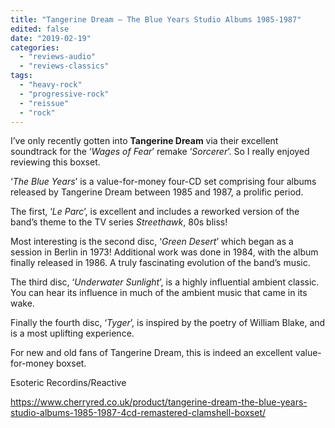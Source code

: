 ```yaml
---
title: "Tangerine Dream – The Blue Years Studio Albums 1985-1987"
edited: false
date: "2019-02-19"
categories:
  - "reviews-audio"
  - "reviews-classics"
tags:
  - "heavy-rock"
  - "progressive-rock"
  - "reissue"
  - "rock"
---
```


I’ve only recently gotten into **Tangerine Dream** via their excellent soundtrack for the ‘_Wages of Fear_’ remake ‘_Sorcerer_’. So I really enjoyed reviewing this boxset.

‘_The Blue Years_’ is a value-for-money four-CD set comprising four albums released by Tangerine Dream between 1985 and 1987, a prolific period.

The first, ‘_Le Parc_’, is excellent and includes a reworked version of the band’s theme to the TV series _Streethawk_, 80s bliss!

Most interesting is the second disc, ‘_Green Desert_’ which began as a session in Berlin in 1973! Additional work was done in 1984, with the album finally released in 1986. A truly fascinating evolution of the band’s music.

The third disc, ‘_Underwater Sunlight_’, is a highly influential ambient classic. You can hear its influence in much of the ambient music that came in its wake.

Finally the fourth disc, ‘_Tyger_’, is inspired by the poetry of William Blake, and is a most uplifting experience.

For new and old fans of Tangerine Dream, this is indeed an excellent value-for-money boxset.

Esoteric Recordins/Reactive

https://www.cherryred.co.uk/product/tangerine-dream-the-blue-years-studio-albums-1985-1987-4cd-remastered-clamshell-boxset/
